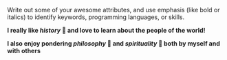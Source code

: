 Write out some of your awesome attributes, and use emphasis (like bold or italics) to identify keywords, programming languages, or skills. 

**I really like *history* 📖 and love to learn about the people of the world!**

**I also enjoy pondering *philosophy* 💭 and *spirituality* 👼 both by myself and with others**
